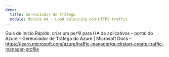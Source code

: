```yaml
---
demo:
  title: Gerenciador de Tráfego
  module: Module 04 - Load balancing non-HTTPS traffic
---
```

Guia de Início Rápido: criar um perfil para HA de aplicativos – portal do Azure – Gerenciador de Tráfego do Azure | Microsoft Docs – https://learn.microsoft.com/azure/traffic-manager/quickstart-create-traffic-manager-profile


